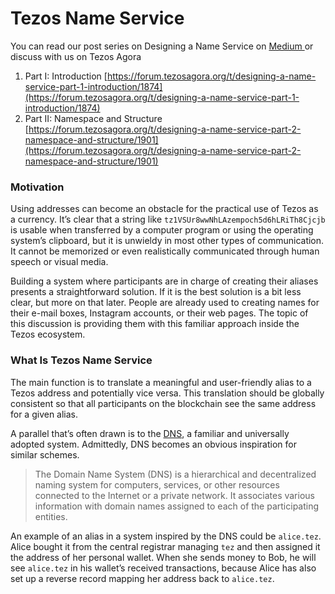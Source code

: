 # Tezos Name Service

You can read our post series on Designing a Name Service on [Medium ](https://medium.com/tezos-name-service)or discuss with us on Tezos Agora 

1. Part I: Introduction [https://forum.tezosagora.org/t/designing-a-name-service-part-1-introduction/1874](https://forum.tezosagora.org/t/designing-a-name-service-part-1-introduction/1874)
2. Part II: Namespace and Structure  [https://forum.tezosagora.org/t/designing-a-name-service-part-2-namespace-and-structure/1901](https://forum.tezosagora.org/t/designing-a-name-service-part-2-namespace-and-structure/1901)

### Motivation

Using addresses can become an obstacle for the practical use of Tezos as a currency. It’s clear that a string like `tz1VSUr8wwNhLAzempoch5d6hLRiTh8Cjcjb` is usable when transferred by a computer program or using the operating system’s clipboard, but it is unwieldy in most other types of communication. It cannot be memorized or even realistically communicated through human speech or visual media.

Building a system where participants are in charge of creating their aliases presents a straightforward solution. If it is the best solution is a bit less clear, but more on that later. People are already used to creating names for their e-mail boxes, Instagram accounts, or their web pages. The topic of this discussion is providing them with this familiar approach inside the Tezos ecosystem.

### What Is Tezos Name Service

The main function is to translate a meaningful and user-friendly alias to a Tezos address and potentially vice versa. This translation should be globally consistent so that all participants on the blockchain see the same address for a given alias.

A parallel that’s often drawn is to the [DNS](https://en.wikipedia.org/wiki/Domain_Name_System), a familiar and universally adopted system. Admittedly, DNS becomes an obvious inspiration for similar schemes.

> The Domain Name System \(DNS\) is a hierarchical and decentralized naming system for computers, services, or other resources connected to the Internet or a private network. It associates various information with domain names assigned to each of the participating entities.

An example of an alias in a system inspired by the DNS could be `alice.tez`. Alice bought it from the central registrar managing `tez` and then assigned it the address of her personal wallet. When she sends money to Bob, he will see `alice.tez` in his wallet’s received transactions, because Alice has also set up a reverse record mapping her address back to `alice.tez`.



